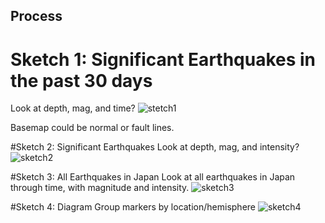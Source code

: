 ## Process

# Sketch 1: Significant Earthquakes in the past 30 days

Look at depth, mag, and time?
![stetch1](https://github.com/nourzein/dvia-2019/blob/master/2.mapping-space/Concept1/sketch1_space.jpg)

Basemap could be normal or fault lines.

#Sketch 2: Significant Earthquakes
Look at depth, mag, and intensity?
![sketch2](https://github.com/nourzein/dvia-2019/blob/master/2.mapping-space/Concept1/sketch2_space.jpg)

#Sketch 3: All Earthquakes in Japan
Look at all earthquakes in Japan through time, with magnitude and intensity.
![sketch3](https://github.com/nourzein/dvia-2019/blob/master/2.mapping-space/Concept1/sketch3_space.jpg)

#Sketch 4: Diagram
Group markers by location/hemisphere
![sketch4](https://github.com/nourzein/dvia-2019/blob/master/2.mapping-space/Concept1/sketch4jpg)
